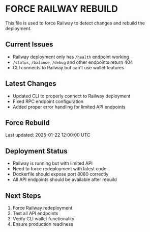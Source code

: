 # FORCE RAILWAY REBUILD

This file is used to force Railway to detect changes and rebuild the deployment.

## Current Issues
- Railway deployment only has `/health` endpoint working
- `/status`, `/balance`, `/debug` and other endpoints return 404
- CLI connects to Railway but can't use wallet features

## Latest Changes
- Updated CLI to properly connect to Railway deployment
- Fixed RPC endpoint configuration
- Added proper error handling for limited API endpoints

## Force Rebuild
Last updated: 2025-01-22 12:00:00 UTC

## Deployment Status
- Railway is running but with limited API
- Need to force redeployment with latest code
- Dockerfile should expose port 8080 correctly
- All API endpoints should be available after rebuild

## Next Steps
1. Force Railway redeployment
2. Test all API endpoints
3. Verify CLI wallet functionality
4. Ensure production readiness
